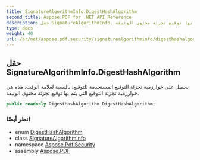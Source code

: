 ```yaml
---
title: SignatureAlgorithmInfo.DigestHashAlgorithm
second_title: Aspose.PDF for .NET API Reference
description: حقل SignatureAlgorithmInfo. يحصل على خوارزمية تجزئة التوقيع المستخدمة للتوقيع. بالنسبة لعلامة الوقت، هذه هي خوارزمية تجزئة التوقيع التي يتم بها توقيع تجزئة محتوى الوثيقة.
type: docs
weight: 40
url: /ar/net/aspose.pdf.security/signaturealgorithminfo/digesthashalgorithm/
---
```

## حقل SignatureAlgorithmInfo.DigestHashAlgorithm

يحصل على خوارزمية تجزئة التوقيع المستخدمة للتوقيع. بالنسبة لعلامة الوقت، هذه هي خوارزمية تجزئة التوقيع التي يتم بها توقيع تجزئة محتوى الوثيقة.

```csharp
public readonly DigestHashAlgorithm DigestHashAlgorithm;
```

### انظر أيضًا

* enum [DigestHashAlgorithm](../../../aspose.pdf/digesthashalgorithm/)
* class [SignatureAlgorithmInfo](../)
* namespace [Aspose.Pdf.Security](../../../aspose.pdf.security/)
* assembly [Aspose.PDF](../../../)